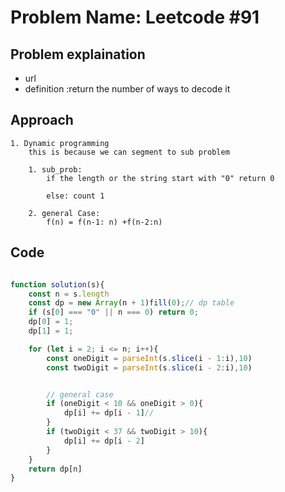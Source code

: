 # Problem Name: Leetcode #91
## Problem explaination
- url
- definition :return the number of ways to decode it

## Approach
    1. Dynamic programming
        this is because we can segment to sub problem

        1. sub_prob:
            if the length or the string start with "0" return 0
            
            else: count 1 

        2. general Case:
            f(n) = f(n-1: n) +f(n-2:n)
## Code
``` js

function solution(s){
    const n = s.length
    const dp = new Array(n + 1)fill(0);// dp table 
    if (s[0] === "0" || n === 0) return 0;
    dp[0] = 1;
    dp[1] = 1;

    for (let i = 2; i <= n; i++){
        const oneDigit = parseInt(s.slice(i - 1:i),10)
        const twoDigit = parseInt(s.slice(i - 2:i),10)


        // general case
        if (oneDigit < 10 && oneDigit > 0){
            dp[i] += dp[i - 1]//
        }
        if (twoDigit < 37 && twoDigit > 10){
            dp[i] += dp[i - 2]
        }
    }
    return dp[n]
}

